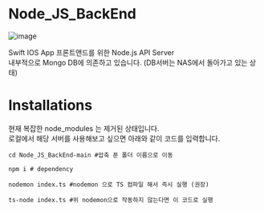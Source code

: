 # Node_JS_BackEnd
![image](https://user-images.githubusercontent.com/31213158/191555406-805b5802-4911-4804-ae6c-1074ad84c7d7.png)

Swift IOS App 프론트앤드를 위한 Node.js API Server  
내부적으로 Mongo DB에 의존하고 있습니다. (DB서버는 NAS에서 돌아가고 있는 상태)

# Installations
현재 복잡한 node_modules 는 제거된 상태입니다.  
로컬에서 해당 서버를 사용해보고 싶으면 아래와 같이 코드를 입력합니다.

```
cd Node_JS_BackEnd-main #압축 푼 폴더 이름으로 이동

npm i # dependency 

nodemon index.ts #nodemon 으로 TS 컴파일 해서 즉시 실행 (권장)

ts-node index.ts #위 nodemon으로 작동하지 않는다면 이 코드로 실행
```
